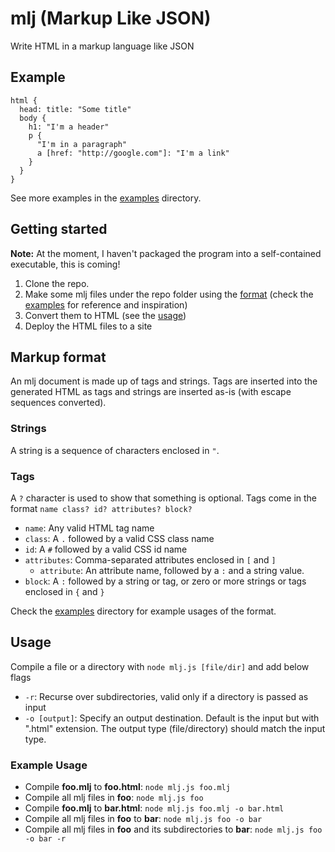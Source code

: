 # mlj (Markup Like JSON)
Write HTML in a markup language like JSON

## Example
```
html {
  head: title: "Some title"
  body {
    h1: "I'm a header"
    p {
      "I'm in a paragraph"
      a [href: "http://google.com"]: "I'm a link"
    }
  }
}
```
See more examples in the [examples](examples) directory.

## Getting started
**Note:** At the moment, I haven't packaged the program into a self-contained executable, this is coming!

1. Clone the repo.
2. Make some mlj files under the repo folder using the [format](#markup-format) (check the [examples](examples) for reference and inspiration)
3. Convert them to HTML (see the [usage](#usage))
4. Deploy the HTML files to a site

## Markup format
An mlj document is made up of tags and strings. Tags are inserted into the generated HTML as tags and strings are inserted as-is (with escape sequences converted).

### Strings
A string is a sequence of characters enclosed in `"`.

### Tags
A `?` character is used to show that something is optional.
Tags come in the format `name class? id? attributes? block?`
* `name`: Any valid HTML tag name
* `class`: A `.` followed by a valid CSS class name
* `id`: A `#` followed by a valid CSS id name
* `attributes`: Comma-separated attributes enclosed in `[` and `]`
  * `attribute`: An attribute name, followed by a `:` and a string value.
* `block`: A `:` followed by a string or tag, or zero or more strings or tags enclosed in `{` and `}`

Check the [examples](examples) directory for example usages of the format.

## Usage
Compile a file or a directory with `node mlj.js [file/dir]` and add below flags

* `-r`: Recurse over subdirectories, valid only if a directory is passed as input
* `-o [output]`: Specify an output destination.
Default is the input but with ".html" extension.
The output type (file/directory) should match the input type.

### Example Usage
* Compile **foo.mlj** to **foo.html**: `node mlj.js foo.mlj`
* Compile all mlj files in **foo**: `node mlj.js foo`
* Compile **foo.mlj** to **bar.html**: `node mlj.js foo.mlj -o bar.html`
* Compile all mlj files in **foo** to **bar**: `node mlj.js foo -o bar`
* Compile all mlj files in **foo** and its subdirectories to **bar**: `node mlj.js foo -o bar -r`
